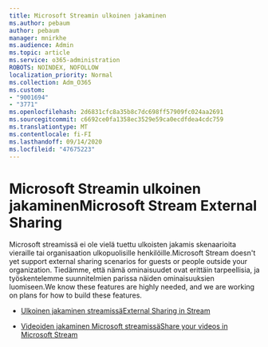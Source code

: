 ```yaml
---
title: Microsoft Streamin ulkoinen jakaminen
ms.author: pebaum
author: pebaum
manager: mnirkhe
ms.audience: Admin
ms.topic: article
ms.service: o365-administration
ROBOTS: NOINDEX, NOFOLLOW
localization_priority: Normal
ms.collection: Adm_O365
ms.custom:
- "9001694"
- "3771"
ms.openlocfilehash: 2d6831cfc8a35b8c7dc698ff57909fc024aa2691
ms.sourcegitcommit: c6692ce0fa1358ec3529e59ca0ecdfdea4cdc759
ms.translationtype: MT
ms.contentlocale: fi-FI
ms.lasthandoff: 09/14/2020
ms.locfileid: "47675223"
---
```

# <a name="microsoft-stream-external-sharing"></a><span data-ttu-id="77ec5-102">Microsoft Streamin ulkoinen jakaminen</span><span class="sxs-lookup"><span data-stu-id="77ec5-102">Microsoft Stream External Sharing</span></span>

<span data-ttu-id="77ec5-103">Microsoft streamissä ei ole vielä tuettu ulkoisten jakamis skenaarioita vieraille tai organisaation ulkopuolisille henkilöille.</span><span class="sxs-lookup"><span data-stu-id="77ec5-103">Microsoft Stream doesn't yet support external sharing scenarios for guests or people outside your organization.</span></span> <span data-ttu-id="77ec5-104">Tiedämme, että nämä ominaisuudet ovat erittäin tarpeellisia, ja työskentelemme suunnitelmien parissa näiden ominaisuuksien luomiseen.</span><span class="sxs-lookup"><span data-stu-id="77ec5-104">We know these features are highly needed, and we are working on plans for how to build these features.</span></span>

- [<span data-ttu-id="77ec5-105">Ulkoinen jakaminen streamissä</span><span class="sxs-lookup"><span data-stu-id="77ec5-105">External Sharing in Stream</span></span>](https://docs.microsoft.com/stream/portal-share-video#external-sharing)

- [<span data-ttu-id="77ec5-106">Videoiden jakaminen Microsoft streamissä</span><span class="sxs-lookup"><span data-stu-id="77ec5-106">Share your videos in Microsoft Stream</span></span>](https://docs.microsoft.com/stream/portal-share-video)

